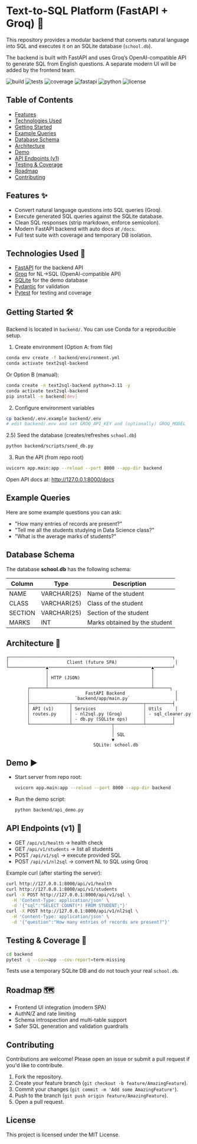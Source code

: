 # Text-to-SQL Platform (FastAPI + Groq) 🚀

This repository provides a modular backend that converts natural language into SQL and executes it on an SQLite database (`school.db`).

The backend is built with FastAPI and uses Groq’s OpenAI-compatible API to generate SQL from English questions. A separate modern UI will be added by the frontend team.

![build](https://img.shields.io/badge/build-passing-brightgreen)
![tests](https://img.shields.io/badge/tests-100%20pass-green)
![coverage](https://img.shields.io/badge/coverage-79%25-yellow)
![fastapi](https://img.shields.io/badge/FastAPI-0.116-009688?logo=fastapi)
![python](https://img.shields.io/badge/Python-3.11-blue?logo=python)
![license](https://img.shields.io/badge/license-MIT-blue)

## Table of Contents

- [Features](#features-)
- [Technologies Used](#technologies-used-)
- [Getting Started](#getting-started-)
- [Example Queries](#example-queries)
- [Database Schema](#database-schema-)
- [Architecture](#architecture-)
- [Demo](#demo-)
- [API Endpoints (v1)](#api-endpoints-v1-)
- [Testing & Coverage](#testing--coverage-)
- [Roadmap](#roadmap-)
- [Contributing](#contributing-)

## Features ✨

- Convert natural language questions into SQL queries (Groq).
- Execute generated SQL queries against the SQLite database.
- Clean SQL responses (strip markdown, enforce semicolon).
- Modern FastAPI backend with auto docs at `/docs`.
- Full test suite with coverage and temporary DB isolation.

## Technologies Used 🧰

- [FastAPI](https://fastapi.tiangolo.com/) for the backend API
- [Groq](https://groq.com/) for NL→SQL (OpenAI-compatible API)
- [SQLite](https://www.sqlite.org/) for the demo database
- [Pydantic](https://docs.pydantic.dev/) for validation
- [Pytest](https://docs.pytest.org/) for testing and coverage

## Getting Started 🛠️

Backend is located in `backend/`. You can use Conda for a reproducible setup.

1) Create environment (Option A: from file)
```bash
conda env create -f backend/environment.yml
conda activate text2sql-backend
```

Or Option B (manual):
```bash
conda create -n text2sql-backend python=3.11 -y
conda activate text2sql-backend
pip install -e backend[dev]
```

2) Configure environment variables
```bash
cp backend/.env.example backend/.env
# edit backend/.env and set GROQ_API_KEY and (optionally) GROQ_MODEL
```

2.5) Seed the database (creates/refreshes `school.db`)
```bash
python backend/scripts/seed_db.py
```

3) Run the API (from repo root)
```bash
uvicorn app.main:app --reload --port 8000 --app-dir backend
```

Open API docs at: http://127.0.0.1:8000/docs

## Example Queries

Here are some example questions you can ask:

- "How many entries of records are present?"
- "Tell me all the students studying in Data Science class?"
- "What is the average marks of students?"

## Database Schema

The database **school.db** has the following schema:

| Column  | Type    | Description                          |
|---------|---------|--------------------------------------|
| NAME    | VARCHAR(25) | Name of the student                  |
| CLASS   | VARCHAR(25) | Class of the student                 |
| SECTION | VARCHAR(25) | Section of the student               |
| MARKS   | INT     | Marks obtained by the student        |

## Architecture 🧩

```
┌──────────────────────────────────────────────────────────────┐
│                      Client (future SPA)                      │
└──────────────▲───────────────────────────────────────▲───────┘
               │                                       │
               │ HTTP (JSON)                           │
               │                                       │
        ┌──────┴───────────────────────────────────────┴──────┐
        │                     FastAPI Backend                   │
        │                 `backend/app/main.py`                 │
        ├───────────────┬───────────────────────────┬──────────┤
        │ API (v1)      │ Services                  │ Utils     │
        │ routes.py     │ - nl2sql.py (Groq)        │ - sql_cleaner.py
        │               │ - db.py (SQLite ops)      │          │
        └───────────────┴───────────────┬───────────┴──────────┘
                                        │
                                        │ SQL
                                        ▼
                                 SQLite: school.db
```

## Demo ▶️

- Start server from repo root:
  ```bash
  uvicorn app.main:app --reload --port 8000 --app-dir backend
  ```
- Run the demo script:
  ```bash
  python backend/api_demo.py
  ```

## API Endpoints (v1) 📡

- GET `/api/v1/health` → health check
- GET `/api/v1/students` → list all students
- POST `/api/v1/sql` → execute provided SQL
- POST `/api/v1/nl2sql` → convert NL to SQL using Groq

Example curl (after starting the server):
```bash
curl http://127.0.0.1:8000/api/v1/health
curl http://127.0.0.1:8000/api/v1/students
curl -X POST http://127.0.0.1:8000/api/v1/sql \
  -H 'Content-Type: application/json' \
  -d '{"sql":"SELECT COUNT(*) FROM STUDENT;"}'
curl -X POST http://127.0.0.1:8000/api/v1/nl2sql \
  -H 'Content-Type: application/json' \
  -d '{"question":"How many entries of records are present?"}'
```

## Testing & Coverage 🧪

```bash
cd backend
pytest -q --cov=app --cov-report=term-missing
```

Tests use a temporary SQLite DB and do not touch your real `school.db`.

## Roadmap 🗺️

- Frontend UI integration (modern SPA)
- AuthN/Z and rate limiting
- Schema introspection and multi-table support
- Safer SQL generation and validation guardrails

## Contributing

Contributions are welcome! Please open an issue or submit a pull request if you'd like to contribute.

1. Fork the repository.
2. Create your feature branch (`git checkout -b feature/AmazingFeature`).
3. Commit your changes (`git commit -m 'Add some AmazingFeature'`).
4. Push to the branch (`git push origin feature/AmazingFeature`).
5. Open a pull request.

## License

This project is licensed under the MIT License.
